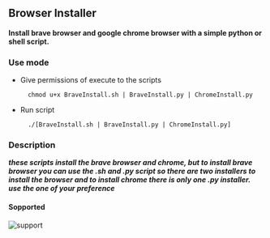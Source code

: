 ## Browser Installer

**Install brave browser and google chrome browser with a simple python or shell script.**

### **Use mode**

- Give permissions of execute to the scripts

        chmod u+x BraveInstall.sh | BraveInstall.py | ChromeInstall.py

- Run script

        ./[BraveInstall.sh | BraveInstall.py | ChromeInstall.py]


### **Description**

***these scripts install the brave browser and chrome, but to install brave browser you can use the .sh and .py script so there are two installers to install the browser and to install chrome there is only one .py installer. use the one of your preference***


#### Sopported
![support](https://shields.io/badge/Supported%20on-Debian%2010,%2011%20and%20Debian%20Based%20System-blue.svg?style=plastic)
